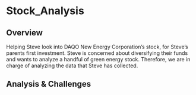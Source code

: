 # Stock_Analysis

## Overview

Helping Steve look into DAQO New Energy Corporation’s stock, for Steve’s parents first investment. Steve is concerned about diversifying their funds and wants to analyze a handful of green energy stock. Therefore, we are in charge of analyzing the data that Steve has collected.

## Analysis & Challenges


